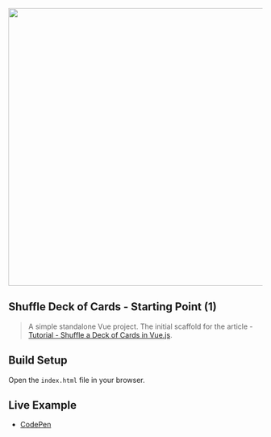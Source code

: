 <div align="center">
  <p>
    <img src="https://i.imgur.com/GS4mjUz.png" width="550"/>
  </p>
</div>

## Shuffle Deck of Cards - Starting Point (1)

> A simple standalone Vue project.
> The initial scaffold for the article - [Tutorial - Shuffle a Deck of Cards in Vue.js](https://medium.com/@hassan.djirdeh/tutorial-shuffle-a-deck-of-cards-in-vue-js-b65da4c59b1).

## Build Setup

Open the `index.html` file in your browser.

## Live Example

* <a href="https://codepen.io/itslit/pen/XBzoBp" target="_blank">CodePen</a>
